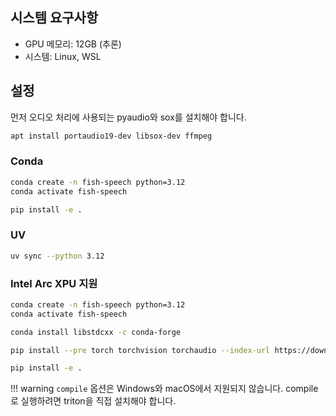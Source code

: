 ## 시스템 요구사항

- GPU 메모리: 12GB (추론)
- 시스템: Linux, WSL

## 설정

먼저 오디오 처리에 사용되는 pyaudio와 sox를 설치해야 합니다.

``` bash
apt install portaudio19-dev libsox-dev ffmpeg
```

### Conda

```bash
conda create -n fish-speech python=3.12
conda activate fish-speech

pip install -e .
```

### UV

```bash
uv sync --python 3.12
```

### Intel Arc XPU 지원

```bash
conda create -n fish-speech python=3.12
conda activate fish-speech

conda install libstdcxx -c conda-forge

pip install --pre torch torchvision torchaudio --index-url https://download.pytorch.org/whl/nightly/xpu

pip install -e .
```

!!! warning
    `compile` 옵션은 Windows와 macOS에서 지원되지 않습니다. compile로 실행하려면 triton을 직접 설치해야 합니다.
